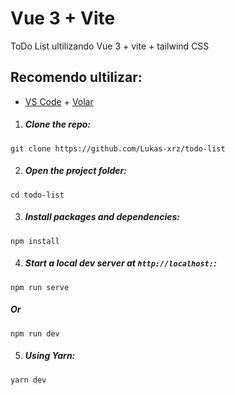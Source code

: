 # Vue 3 + Vite

ToDo List ultilizando Vue 3 + vite + tailwind CSS 

## Recomendo ultilizar:


- [VS Code](https://code.visualstudio.com/) + [Volar](https://marketplace.visualstudio.com/items?itemName=Vue.volar)

1. ##### Clone the repo:

```
git clone https://github.com/Lukas-xrz/todo-list
```

2. ##### Open the project folder:

```
cd todo-list
```

3. ##### Install packages and dependencies:

```
npm install
```

4. ##### Start a local dev server at `http://localhost:`:

```
npm run serve 
```
##### Or

```
npm run dev
```
5. ##### Using Yarn:

```
yarn dev
```
